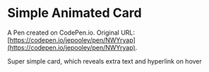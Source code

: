 # Simple Animated Card

A Pen created on CodePen.io. Original URL: [https://codepen.io/jepooley/pen/NWYryap](https://codepen.io/jepooley/pen/NWYryap).

Super simple card, which reveals extra text and hyperlink on hover